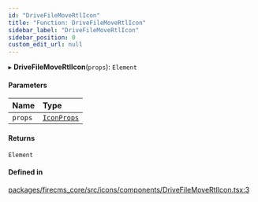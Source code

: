 ```yaml
---
id: "DriveFileMoveRtlIcon"
title: "Function: DriveFileMoveRtlIcon"
sidebar_label: "DriveFileMoveRtlIcon"
sidebar_position: 0
custom_edit_url: null
---
```


▸ **DriveFileMoveRtlIcon**(`props`): `Element`

#### Parameters

| Name | Type |
| :------ | :------ |
| `props` | [`IconProps`](../types/IconProps.md) |

#### Returns

`Element`

#### Defined in

[packages/firecms_core/src/icons/components/DriveFileMoveRtlIcon.tsx:3](https://github.com/FireCMSco/firecms/blob/d45f3739/packages/firecms_core/src/icons/components/DriveFileMoveRtlIcon.tsx#L3)
